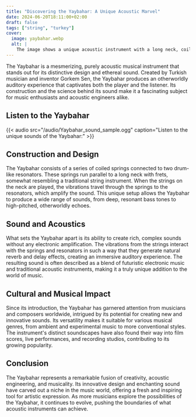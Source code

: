 ```yaml
---
title: "Discovering the Yaybahar: A Unique Acoustic Marvel"
date: 2024-06-20T18:11:00+02:00
draft: false
tags: ["string", "turkey"]
cover:
  image: yaybahar.webp
  alt: |
    The image shows a unique acoustic instrument with a long neck, coiled springs, and two drum-like resonators called Yaybahar.
---
```


The Yaybahar is a mesmerizing, purely acoustic musical instrument that stands out for its distinctive design and ethereal sound. Created by Turkish musician and inventor Gorkem Sen, the Yaybahar produces an otherworldly auditory experience that captivates both the player and the listener. Its construction and the science behind its sound make it a fascinating subject for music enthusiasts and acoustic engineers alike.

## Listen to the Yaybahar

{{< audio src="/audio/Yaybahar_sound_sample.ogg" caption="Listen to the unique sounds of the Yaybahar:" >}}

## Construction and Design

The Yaybahar consists of a series of coiled springs connected to two drum-like resonators. These springs run parallel to a long neck with frets, somewhat resembling a traditional string instrument. When the strings on the neck are played, the vibrations travel through the springs to the resonators, which amplify the sound. This unique setup allows the Yaybahar to produce a wide range of sounds, from deep, resonant bass tones to high-pitched, otherworldly echoes.

## Sound and Acoustics

What sets the Yaybahar apart is its ability to create rich, complex sounds without any electronic amplification. The vibrations from the strings interact with the springs and resonators in such a way that they generate natural reverb and delay effects, creating an immersive auditory experience. The resulting sound is often described as a blend of futuristic electronic music and traditional acoustic instruments, making it a truly unique addition to the world of music.

## Cultural and Musical Impact

Since its introduction, the Yaybahar has garnered attention from musicians and composers worldwide, intrigued by its potential for creating new and innovative sounds. Its versatility makes it suitable for various musical genres, from ambient and experimental music to more conventional styles. The instrument's distinct soundscapes have also found their way into film scores, live performances, and recording studios, contributing to its growing popularity.

## Conclusion

The Yaybahar represents a remarkable fusion of creativity, acoustic engineering, and musicality. Its innovative design and enchanting sound have carved out a niche in the music world, offering a fresh and inspiring tool for artistic expression. As more musicians explore the possibilities of the Yaybahar, it continues to evolve, pushing the boundaries of what acoustic instruments can achieve.
